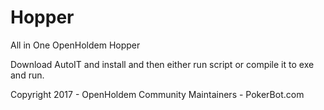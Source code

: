 # Hopper
All in One OpenHoldem Hopper

Download AutoIT and install and then either run script or compile it to exe and run.

Copyright 2017 - OpenHoldem Community
Maintainers - PokerBot.com